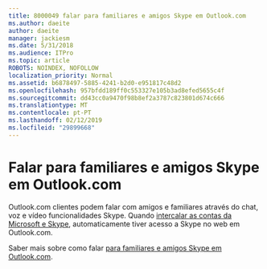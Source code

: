 ```yaml
---
title: 8000049 falar para familiares e amigos Skype em Outlook.com
ms.author: daeite
author: daeite
manager: jackiesm
ms.date: 5/31/2018
ms.audience: ITPro
ms.topic: article
ROBOTS: NOINDEX, NOFOLLOW
localization_priority: Normal
ms.assetid: b6878497-5885-4241-b2d0-e951817c48d2
ms.openlocfilehash: 957bfdd189ff0c553327e105b3ad8efed5655c4f
ms.sourcegitcommit: dd43cc0a9470f98b8ef2a3787c823801d674c666
ms.translationtype: MT
ms.contentlocale: pt-PT
ms.lasthandoff: 02/12/2019
ms.locfileid: "29899668"
---
```

# <a name="talk-to-family-and-friends-on-skype-in-outlookcom"></a>Falar para familiares e amigos Skype em Outlook.com

Outlook.com clientes podem falar com amigos e familiares através do chat, voz e vídeo funcionalidades Skype. Quando [intercalar as contas da Microsoft e Skype](https://go.microsoft.com/fwlink/p/?linkid=2001101&amp;clcid=0x409), automaticamente tiver acesso a Skype no web em Outlook.com.
  
Saber mais sobre como falar [para familiares e amigos Skype em Outlook.com](https://go.microsoft.com/fwlink/p/?linkid=2001407&amp;clcid=0x409).
  

